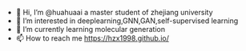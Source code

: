 - 👋 Hi, I’m @huahuaai a master student of zhejiang university
- 👀 I’m interested in deeplearning,GNN,GAN,self-supervised learning
- 🌱 I’m currently learning molecular generation
- 📫 How to reach me https://hzx1998.github.io/

<!---
huahuaai/huahuaai is a ✨ special ✨ repository because its `README.md` (this file) appears on your GitHub profile.
You can click the Preview link to take a look at your changes.
--->
